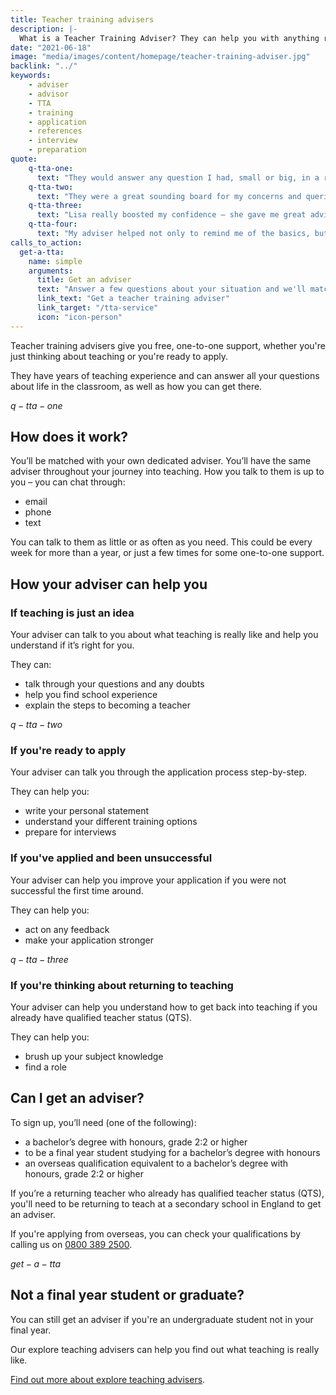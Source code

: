 ```yaml
---
title: Teacher training advisers
description: |-
  What is a Teacher Training Adviser? They can help you with anything related to getting into teaching, such as writing your application, funding and interview preparation.
date: "2021-06-18"
image: "media/images/content/homepage/teacher-training-adviser.jpg"
backlink: "../"
keywords: 
    - adviser
    - advisor
    - TTA
    - training
    - application
    - references
    - interview
    - preparation
quote:
    q-tta-one:
      text: "They would answer any question I had, small or big, in a relaxed environment."
    q-tta-two:
      text: "They were a great sounding board for my concerns and queries."
    q-tta-three:
      text: "Lisa really boosted my confidence – she gave me great advice and tips."
    q-tta-four:
      text: "My adviser helped not only to remind me of the basics, but also to point out some of the things which are different from when I left 12 years ago."
calls_to_action:
  get-a-tta:
    name: simple
    arguments:
      title: Get an adviser
      text: "Answer a few questions about your situation and we'll match you with an adviser."
      link_text: "Get a teacher training adviser"
      link_target: "/tta-service"
      icon: "icon-person"
---
```

Teacher training advisers give you free, one-to-one support, whether you're just thinking about teaching or you're ready to apply.

They have years of teaching experience and can answer all your questions about life in the classroom, as well as how you can get there.

$q-tta-one$

## How does it work?

You’ll be matched with your own dedicated adviser. You’ll have the same adviser throughout your journey into teaching.
How you talk to them is up to you – you can chat through:

* email
* phone
* text

You can talk to them as little or as often as you need. This could be every week for more than a year, or just a few times for some one-to-one support.

## How your adviser can help you

### If teaching is just an idea

Your adviser can talk to you about what teaching is really like and help you understand if it’s right for you.

They can:

* talk through your questions and any doubts ​
* help you find school experience
* explain the steps to becoming a teacher

$q-tta-two$

### If you're ready to apply

Your adviser can talk you through the application process step-by-step.

They can help you:

* write your personal statement
* understand your different training options
* prepare for interviews

### If you've applied and been unsuccessful

Your adviser can help you improve your application if you were not successful the first time around.

They can help you:

* act on any feedback
* make your application stronger

$q-tta-three$

### If you're thinking about returning to teaching

Your adviser can help you understand how to get back into teaching if you already have qualified teacher status (QTS).

They can help you:

* brush up your subject knowledge
* find a role

## Can I get an adviser?

To sign up, you’ll need (one of the following):

* a bachelor’s degree with honours, grade 2:2 or higher
* to be a final year student studying for a bachelor’s degree with honours
* an overseas qualification equivalent to a bachelor’s degree with honours, grade 2:2 or higher

If you’re a returning teacher who already has qualified teacher status (QTS), you'll need to be returning to teach at a secondary school in England to get an adviser.

If you're applying from overseas, you can check your qualifications by calling us on <a href="tel:08003892500">0800 389 2500</a>.

$get-a-tta$

## Not a final year student or graduate?

You can still get an adviser if you're an undergraduate student not in your final year.

Our explore teaching advisers can help you find out what teaching is really like.

<a href="/explore-teaching-advisers">Find out more about explore teaching advisers</a>.
